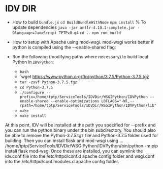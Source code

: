# IDV DIR

- How to build `bundle.js` 
`cd BuildBundleWithNode`
`npm install`     % To update dependencies
`java -jar antlr-4.10.1-complete.jar -Dlanguage=JavaScript TPTPv8.g4`
`cd ..`
`npm run build`

- How to setup with Apache using mod-wsgi.
mod-wsgi works better if python is compiled using the --enable-shared flag:

- Run the following (modifying paths where necessary) to build local Python in `IDVPython`:
    * `bash`
    * `wget https://www.python.org/ftp/python/3.7.5/Python-3.7.5.tgz
    * `tar -zxvf Python-3.7.5.tgz`
    * `cd Python-3.7.5`
    * `./configure --prefix=/home/tptp/ServiceTools/IDVDir/WSGIPython/IDVPython --enable-shared --enable-optimizations LDFLAGS="-Wl,--rpath=/home/tptp/ServiceTools/IDVDir/WSGIPython/IDVPython/lib"`
    * `make`
    * `make install`

At this point, IDV will be installed at the path you specified for --prefix and you can run 
the python binary under the bin subdirectory.
You should also be able to remove the Python-3.7.5.tgz file and Python-3.7.5 folder used 
for building.
Then you can install flask and mod-wsgi using ...
    /home/tptp/ServiceTools/IDVDir/WSGIPython/IDVPython/bin/python -m pip install flask mod-wsgi
Once these are installed, you can symlink the idv.conf file into the /etc/httpd/conf.d apache 
config folder and wsgi.conf into the /etc/httpd/conf.modules.d apache config folder.

